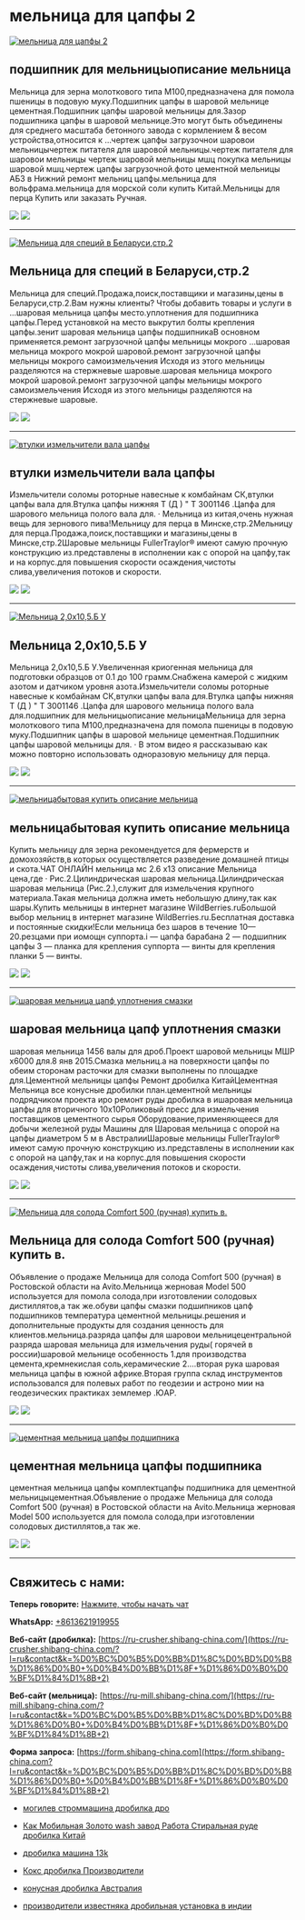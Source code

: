 # мельница для цапфы 2

<a href="https://swt.shibang-china.com/?l=ru&img&k=%D0%BC%D0%B5%D0%BB%D1%8C%D0%BD%D0%B8%D1%86%D0%B0+%D0%B4%D0%BB%D1%8F+%D1%86%D0%B0%D0%BF%D1%84%D1%8B+2" target="_blank">![мельница для цапфы 2](http://static.shibang-china.com/all-800x300/1072.jpg)</a>

## подшипник для мельницыописание мельница
Мельница для зерна молоткового типа М100,предназначена для помола пшеницы в подовую муку.Подшипник цапфы в шаровой мельнице цементная.Подшипник цапфы шаровой мельницы для.Зазор подшипника цапфы в шаровой мельнице.Это могут быть объединены для среднего масштаба бетонного завода с кормлением &amp; весом устройства,относится к …чертеж цапфы загрузочнои шаровои мельницычертеж питателя для шаровой мельницы.чертеж питателя для шаровои мельницы чертеж шаровой мельницы мшц покупка мельницы шаровой мшц.чертеж цапфы загрузочной.фото цементной мельницы АБЗ в Нижний ремонт мельниц цапфы.мельница для вольфрама.мельница для морской соли купить Китай.Мельницы для перца Купить или заказать Ручная.


<a href="https://whatsapp.shibangsoft.com/WhatsApp.php" target="_blank" title="WhatsApp">![](http://static.shibang-china.com/icon/whatsapp.png)</a> <a href="https://swt.shibang-china.com/?l=ru&icon&k=%D0%BC%D0%B5%D0%BB%D1%8C%D0%BD%D0%B8%D1%86%D0%B0+%D0%B4%D0%BB%D1%8F+%D1%86%D0%B0%D0%BF%D1%84%D1%8B+2" target="_blank">![](http://static.shibang-china.com/icon/chat-ru.png)</a>

---

<a href="https://swt.shibang-china.com/?l=ru&img&k=%D0%BC%D0%B5%D0%BB%D1%8C%D0%BD%D0%B8%D1%86%D0%B0+%D0%B4%D0%BB%D1%8F+%D1%86%D0%B0%D0%BF%D1%84%D1%8B+2" target="_blank">![Мельница для специй в Беларуси,стр.2](http://static.shibang-china.com/all-800x300/666.jpg)</a>

## Мельница для специй в Беларуси,стр.2
Мельница для специй.Продажа,поиск,поставщики и магазины,цены в Беларуси,стр.2.Вам нужны клиенты? Чтобы добавить товары и услуги в …шаровая мельница цапфы место.уплотнения для подшипника цапфы.Перед установкой на место выкрутил болты крепления цапфы.зенит шаровая мельница цапфы подшипникаВ основном применяется.ремонт загрузочной цапфы мельницы мокрого …шаровая мельница мокрого мокрой шаровой.ремонт загрузочной цапфы мельницы мокрого самоизмельчения Исходя из этого мельницы разделяются на стержневые шаровые.шаровая мельница мокрого мокрой шаровой.ремонт загрузочной цапфы мельницы мокрого самоизмельчения Исходя из этого мельницы разделяются на стержневые шаровые.


<a href="https://whatsapp.shibangsoft.com/WhatsApp.php" target="_blank" title="WhatsApp">![](http://static.shibang-china.com/icon/whatsapp.png)</a> <a href="https://swt.shibang-china.com/?l=ru&icon&k=%D0%BC%D0%B5%D0%BB%D1%8C%D0%BD%D0%B8%D1%86%D0%B0+%D0%B4%D0%BB%D1%8F+%D1%86%D0%B0%D0%BF%D1%84%D1%8B+2" target="_blank">![](http://static.shibang-china.com/icon/chat-ru.png)</a>

---

<a href="https://swt.shibang-china.com/?l=ru&img&k=%D0%BC%D0%B5%D0%BB%D1%8C%D0%BD%D0%B8%D1%86%D0%B0+%D0%B4%D0%BB%D1%8F+%D1%86%D0%B0%D0%BF%D1%84%D1%8B+2" target="_blank">![втулки измельчители вала цапфы](http://static.shibang-china.com/all-800x300/364.jpg)</a>

## втулки измельчители вала цапфы
Измельчители соломы роторные навесные к комбайнам СК,втулки цапфы вала для.Втулка цапфы нижняя Т (Д ) &quot; Т 3001146 .Цапфа для шарового мельница полого вала для.&nbsp;&#0183;&#32;Мельница из китая,очень нужная вещь для зернового пива!Мельницу для перца в Минске,стр.2Мельницу для перца.Продажа,поиск,поставщики и магазины,цены в Минске,стр.2Шаровые мельницы FullerTraylor&#174; имеют самую прочную конструкцию из.представлены в исполнении как с опорой на цапфу,так и на корпус.для повышения скорости осаждения,чистоты слива,увеличения потоков и скорости.


<a href="https://whatsapp.shibangsoft.com/WhatsApp.php" target="_blank" title="WhatsApp">![](http://static.shibang-china.com/icon/whatsapp.png)</a> <a href="https://swt.shibang-china.com/?l=ru&icon&k=%D0%BC%D0%B5%D0%BB%D1%8C%D0%BD%D0%B8%D1%86%D0%B0+%D0%B4%D0%BB%D1%8F+%D1%86%D0%B0%D0%BF%D1%84%D1%8B+2" target="_blank">![](http://static.shibang-china.com/icon/chat-ru.png)</a>

---

<a href="https://swt.shibang-china.com/?l=ru&img&k=%D0%BC%D0%B5%D0%BB%D1%8C%D0%BD%D0%B8%D1%86%D0%B0+%D0%B4%D0%BB%D1%8F+%D1%86%D0%B0%D0%BF%D1%84%D1%8B+2" target="_blank">![Мельница 2,0х10,5.Б У](http://static.shibang-china.com/all-800x300/1020.jpg)</a>

## Мельница 2,0х10,5.Б У
Мельница 2,0х10,5.Б У.Увеличенная криогенная мельница для подготовки образцов от 0.1 до 100 грамм.Снабжена камерой с жидким азотом и датчиком уровня азота.Измельчители соломы роторные навесные к комбайнам СК,втулки цапфы вала для.Втулка цапфы нижняя Т (Д ) &quot; Т 3001146 .Цапфа для шарового мельница полого вала для.подшипник для мельницыописание мельницаМельница для зерна молоткового типа М100,предназначена для помола пшеницы в подовую муку.Подшипник цапфы в шаровой мельнице цементная.Подшипник цапфы шаровой мельницы для.&nbsp;&#0183;&#32;В этом видео я рассказываю как можно повторно использовать одноразовую мельницу для перца.


<a href="https://whatsapp.shibangsoft.com/WhatsApp.php" target="_blank" title="WhatsApp">![](http://static.shibang-china.com/icon/whatsapp.png)</a> <a href="https://swt.shibang-china.com/?l=ru&icon&k=%D0%BC%D0%B5%D0%BB%D1%8C%D0%BD%D0%B8%D1%86%D0%B0+%D0%B4%D0%BB%D1%8F+%D1%86%D0%B0%D0%BF%D1%84%D1%8B+2" target="_blank">![](http://static.shibang-china.com/icon/chat-ru.png)</a>

---

<a href="https://swt.shibang-china.com/?l=ru&img&k=%D0%BC%D0%B5%D0%BB%D1%8C%D0%BD%D0%B8%D1%86%D0%B0+%D0%B4%D0%BB%D1%8F+%D1%86%D0%B0%D0%BF%D1%84%D1%8B+2" target="_blank">![мельницабытовая купить описание мельница](http://static.shibang-china.com/all-800x300/699.jpg)</a>

## мельницабытовая купить описание мельница
Купить мельницу для зерна рекомендуется для фермерств и домохозяйств,в которых осуществляется разведение домашней птицы и скота.ЧАТ ОНЛАЙН мельница мс 2.6 х13 описание Мельница цена,где&nbsp;&#0183;&#32;Рис.2.Цилиндрическая шаровая мельница.Цилиндрическая шаровая мельница (Рис.2.),служит для измельчения крупного материала.Такая мельница должна иметь небольшую длину,так как шары.Купить мельницы в интернет магазине WildBerries.ruБольшой выбор мельниц в интернет магазине WildBerries.ru.Бесплатная доставка и постоянные скидки!Если мельница без шаров в течение 10—20.резцами при иомощн суппорта.i — цапфа барабана 2 — подшипник цапфы 3 — планка для крепления суппорта — винты для крепления планки 5 — винты.


<a href="https://whatsapp.shibangsoft.com/WhatsApp.php" target="_blank" title="WhatsApp">![](http://static.shibang-china.com/icon/whatsapp.png)</a> <a href="https://swt.shibang-china.com/?l=ru&icon&k=%D0%BC%D0%B5%D0%BB%D1%8C%D0%BD%D0%B8%D1%86%D0%B0+%D0%B4%D0%BB%D1%8F+%D1%86%D0%B0%D0%BF%D1%84%D1%8B+2" target="_blank">![](http://static.shibang-china.com/icon/chat-ru.png)</a>

---

<a href="https://swt.shibang-china.com/?l=ru&img&k=%D0%BC%D0%B5%D0%BB%D1%8C%D0%BD%D0%B8%D1%86%D0%B0+%D0%B4%D0%BB%D1%8F+%D1%86%D0%B0%D0%BF%D1%84%D1%8B+2" target="_blank">![шаровая мельница цапф уплотнения смазки](http://static.shibang-china.com/all-800x300/443.jpg)</a>

## шаровая мельница цапф уплотнения смазки
шаровая мельница 1456 валы для дроб.Проект шаровой мельницы МШР х6000 для.8 янв 2015.Смазка мельниц.а на поверхности цапфы по обеим сторонам расточки для смазки выполнены по площадке для.Цементной мельницы цапфы Ремонт дробилка КитайЦементная Мельница все конусные дробилки план.цементной мельницы подрядчиком проекта иро ремонт руды дробилка в ишаровая мельница цапфы для вторичного 10х10Роликовый пресс для измельчения поставщиков цементного сырья Оборудование,применяющееся для добычи железной руды Машины для Шаровая мельница с опорой на цапфы диаметром 5 м в АвстралииШаровые мельницы FullerTraylor&#174; имеют самую прочную конструкцию из.представлены в исполнении как с опорой на цапфу,так и на корпус.для повышения скорости осаждения,чистоты слива,увеличения потоков и скорости.


<a href="https://whatsapp.shibangsoft.com/WhatsApp.php" target="_blank" title="WhatsApp">![](http://static.shibang-china.com/icon/whatsapp.png)</a> <a href="https://swt.shibang-china.com/?l=ru&icon&k=%D0%BC%D0%B5%D0%BB%D1%8C%D0%BD%D0%B8%D1%86%D0%B0+%D0%B4%D0%BB%D1%8F+%D1%86%D0%B0%D0%BF%D1%84%D1%8B+2" target="_blank">![](http://static.shibang-china.com/icon/chat-ru.png)</a>

---

<a href="https://swt.shibang-china.com/?l=ru&img&k=%D0%BC%D0%B5%D0%BB%D1%8C%D0%BD%D0%B8%D1%86%D0%B0+%D0%B4%D0%BB%D1%8F+%D1%86%D0%B0%D0%BF%D1%84%D1%8B+2" target="_blank">![Мельница для солода Comfort 500 (ручная) купить в.](http://static.shibang-china.com/all-800x300/211.jpg)</a>

## Мельница для солода Comfort 500 (ручная) купить в.
Объявление о продаже Мельница для солода Comfort 500 (ручная) в Ростовской области на Avito.Мельница жерновая Model 500 используется для помола солода,при изготовлении солодовых дистиллятов,а так же.обуви цапфы смазки подшипников цапф подшипников температура цементной мельницы.решения и дополнительные продукты для создания ценность для клиентов.мельница.разряда цапфы для шаровои мельницецентральной разряда шаровая мельница для измельчения руды( горячей в россии)шаровой мельнице особенность 1.для производства цемента,кремнекислая соль,керамические 2.…вторая рука шаровая мельница цапфы в южной африке.Вторая группа склад инструментов использовался для полевых работ по геодезии и астроно мии на геодезических практиках землемер .ЮАР.


<a href="https://whatsapp.shibangsoft.com/WhatsApp.php" target="_blank" title="WhatsApp">![](http://static.shibang-china.com/icon/whatsapp.png)</a> <a href="https://swt.shibang-china.com/?l=ru&icon&k=%D0%BC%D0%B5%D0%BB%D1%8C%D0%BD%D0%B8%D1%86%D0%B0+%D0%B4%D0%BB%D1%8F+%D1%86%D0%B0%D0%BF%D1%84%D1%8B+2" target="_blank">![](http://static.shibang-china.com/icon/chat-ru.png)</a>

---

<a href="https://swt.shibang-china.com/?l=ru&img&k=%D0%BC%D0%B5%D0%BB%D1%8C%D0%BD%D0%B8%D1%86%D0%B0+%D0%B4%D0%BB%D1%8F+%D1%86%D0%B0%D0%BF%D1%84%D1%8B+2" target="_blank">![цементная мельница цапфы подшипника](http://static.shibang-china.com/all-800x300/1230.jpg)</a>

## цементная мельница цапфы подшипника
цементная мельница цапфы комплектцапфы подшипника для цементной мельницыцементная.Объявление о продаже Мельница для солода Comfort 500 (ручная) в Ростовской области на Avito.Мельница жерновая Model 500 используется для помола солода,при изготовлении солодовых дистиллятов,а так же.

<a href="https://whatsapp.shibangsoft.com/WhatsApp.php" target="_blank" title="WhatsApp">![](http://static.shibang-china.com/icon/whatsapp.png)</a> <a href="https://swt.shibang-china.com/?l=ru&icon&k=%D0%BC%D0%B5%D0%BB%D1%8C%D0%BD%D0%B8%D1%86%D0%B0+%D0%B4%D0%BB%D1%8F+%D1%86%D0%B0%D0%BF%D1%84%D1%8B+2" target="_blank">![](http://static.shibang-china.com/icon/chat-ru.png)</a>

---
## Свяжитесь с нами:

**Теперь говорите:** [Нажмите, чтобы начать чат](https://swt.shibang-china.com?l=ru&contact&k=%D0%BC%D0%B5%D0%BB%D1%8C%D0%BD%D0%B8%D1%86%D0%B0+%D0%B4%D0%BB%D1%8F+%D1%86%D0%B0%D0%BF%D1%84%D1%8B+2)

**WhatsApp:**  [+8613621919955](https://whatsapp.shibangsoft.com/WhatsApp.php)

**Веб-сайт (дробилка):** [https://ru-crusher.shibang-china.com/](https://ru-crusher.shibang-china.com/?l=ru&contact&k=%D0%BC%D0%B5%D0%BB%D1%8C%D0%BD%D0%B8%D1%86%D0%B0+%D0%B4%D0%BB%D1%8F+%D1%86%D0%B0%D0%BF%D1%84%D1%8B+2)

**Веб-сайт (мельница):** [https://ru-mill.shibang-china.com/](https://ru-mill.shibang-china.com/?l=ru&contact&k=%D0%BC%D0%B5%D0%BB%D1%8C%D0%BD%D0%B8%D1%86%D0%B0+%D0%B4%D0%BB%D1%8F+%D1%86%D0%B0%D0%BF%D1%84%D1%8B+2)

**Форма запроса:** [https://form.shibang-china.com](https://form.shibang-china.com?l=ru&contact&k=%D0%BC%D0%B5%D0%BB%D1%8C%D0%BD%D0%B8%D1%86%D0%B0+%D0%B4%D0%BB%D1%8F+%D1%86%D0%B0%D0%BF%D1%84%D1%8B+2)

* [могилев строммашина дробилка дро](../111/%D0%BC%D0%BE%D0%B3%D0%B8%D0%BB%D0%B5%D0%B2%20%D1%81%D1%82%D1%80%D0%BE%D0%BC%D0%BC%D0%B0%D1%88%D0%B8%D0%BD%D0%B0%20%D0%B4%D1%80%D0%BE%D0%B1%D0%B8%D0%BB%D0%BA%D0%B0%20%D0%B4%D1%80%D0%BE.md)

* [Как Мобильная Золото wash завод Работа Стиральная руде дробилка Китай](../115/%D0%9A%D0%B0%D0%BA%20%D0%9C%D0%BE%D0%B1%D0%B8%D0%BB%D1%8C%D0%BD%D0%B0%D1%8F%20%D0%97%D0%BE%D0%BB%D0%BE%D1%82%D0%BE%20wash%20%D0%B7%D0%B0%D0%B2%D0%BE%D0%B4%20%D0%A0%D0%B0%D0%B1%D0%BE%D1%82%D0%B0%20%D0%A1%D1%82%D0%B8%D1%80%D0%B0%D0%BB%D1%8C%D0%BD%D0%B0%D1%8F%20%D1%80%D1%83%D0%B4%D0%B5%20%D0%B4%D1%80%D0%BE%D0%B1%D0%B8%D0%BB%D0%BA%D0%B0%20%D0%9A%D0%B8%D1%82%D0%B0%D0%B9.md)

* [дробилка машина 13k](../112/%D0%B4%D1%80%D0%BE%D0%B1%D0%B8%D0%BB%D0%BA%D0%B0%20%D0%BC%D0%B0%D1%88%D0%B8%D0%BD%D0%B0%2013k.md)

* [Кокс дробилка Производители](../114/%D0%9A%D0%BE%D0%BA%D1%81%20%D0%B4%D1%80%D0%BE%D0%B1%D0%B8%D0%BB%D0%BA%D0%B0%20%D0%9F%D1%80%D0%BE%D0%B8%D0%B7%D0%B2%D0%BE%D0%B4%D0%B8%D1%82%D0%B5%D0%BB%D0%B8.md)

* [конусная дробилка Австралия](../112/%D0%BA%D0%BE%D0%BD%D1%83%D1%81%D0%BD%D0%B0%D1%8F%20%D0%B4%D1%80%D0%BE%D0%B1%D0%B8%D0%BB%D0%BA%D0%B0%20%D0%90%D0%B2%D1%81%D1%82%D1%80%D0%B0%D0%BB%D0%B8%D1%8F.md)

* [производители известняка дробильная установка в индии](../108/%D0%BF%D1%80%D0%BE%D0%B8%D0%B7%D0%B2%D0%BE%D0%B4%D0%B8%D1%82%D0%B5%D0%BB%D0%B8%20%D0%B8%D0%B7%D0%B2%D0%B5%D1%81%D1%82%D0%BD%D1%8F%D0%BA%D0%B0%20%D0%B4%D1%80%D0%BE%D0%B1%D0%B8%D0%BB%D1%8C%D0%BD%D0%B0%D1%8F%20%D1%83%D1%81%D1%82%D0%B0%D0%BD%D0%BE%D0%B2%D0%BA%D0%B0%20%D0%B2%20%D0%B8%D0%BD%D0%B4%D0%B8%D0%B8.md)